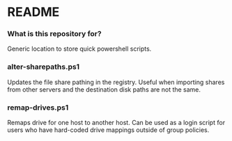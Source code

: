 # README #


### What is this repository for? ###

Generic location to store quick powershell scripts.


### alter-sharepaths.ps1 ###
Updates the file share pathing in the registry.  Useful when importing shares from other servers and the destination disk paths are not the same.

### remap-drives.ps1 ###
Remaps drive for one host to another host.  Can be used as a login script for users who have hard-coded drive mappings outside of group policies.